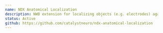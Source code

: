 ```yaml
---
name: NDX Anatomical Localization
description: NWB extension for localizing objects (e.g. electrodes) against a reference image (e.g. CCF). Provides a standardized way to store coordinates of objects with respect to a reference space, supporting multiple localizations in the same file that may correspond to different spaces or registration methods.
status: Active
github: https://github.com/catalystneuro/ndx-anatomical-localization
---
```

